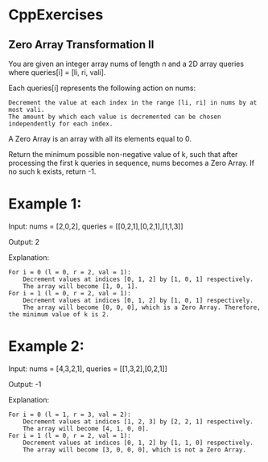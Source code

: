 # CppExercises

## Zero Array Transformation II
You are given an integer array nums of length n and a 2D array queries where queries[i] = [li, ri, vali].

Each queries[i] represents the following action on nums:

    Decrement the value at each index in the range [li, ri] in nums by at most vali.
    The amount by which each value is decremented can be chosen independently for each index.

A Zero Array is an array with all its elements equal to 0.

Return the minimum possible non-negative value of k, such that after processing the first k queries in sequence, nums becomes a Zero Array. If no such k exists, return -1.



# Example 1:

Input: nums = [2,0,2], queries = [[0,2,1],[0,2,1],[1,1,3]]

Output: 2

Explanation:

    For i = 0 (l = 0, r = 2, val = 1):
        Decrement values at indices [0, 1, 2] by [1, 0, 1] respectively.
        The array will become [1, 0, 1].
    For i = 1 (l = 0, r = 2, val = 1):
        Decrement values at indices [0, 1, 2] by [1, 0, 1] respectively.
        The array will become [0, 0, 0], which is a Zero Array. Therefore, the minimum value of k is 2.

# Example 2:

Input: nums = [4,3,2,1], queries = [[1,3,2],[0,2,1]]

Output: -1

Explanation:

    For i = 0 (l = 1, r = 3, val = 2):
        Decrement values at indices [1, 2, 3] by [2, 2, 1] respectively.
        The array will become [4, 1, 0, 0].
    For i = 1 (l = 0, r = 2, val = 1):
        Decrement values at indices [0, 1, 2] by [1, 1, 0] respectively.
        The array will become [3, 0, 0, 0], which is not a Zero Array.

